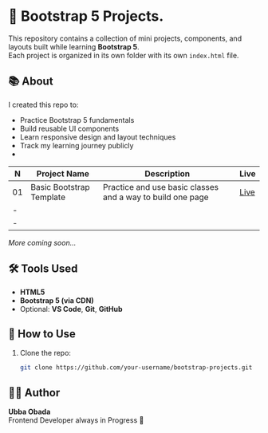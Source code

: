 # 🚀 Bootstrap 5 Projects.

This repository contains a collection of mini projects, components, and layouts built while learning **Bootstrap 5**.  
Each project is organized in its own folder with its own `index.html` file.

## 📚 About

I created this repo to:

- Practice Bootstrap 5 fundamentals
- Build reusable UI components
- Learn responsive design and layout techniques
- Track my learning journey publicly
- 

|N | Project Name       | Description                           | Live |
|--|--------------------|---------------------------------------| ------ | 
| 01 | Basic Bootstrap Template | Practice and use basic classes and a way to build one page  |[Live](https://github.com/Obada-barakat/Bootstrap-projects/first-project) |
| - |        | |
| - |   | |

*More coming soon...*

## 🛠️ Tools Used

- **HTML5**
- **Bootstrap 5 (via CDN)**
- Optional: **VS Code**, **Git**, **GitHub**

## 📌 How to Use

1. Clone the repo:
   ```bash
   git clone https://github.com/your-username/bootstrap-projects.git


## 🙋‍♂️ Author

**Ubba Obada**  
Frontend Developer always in Progress 🚀 
